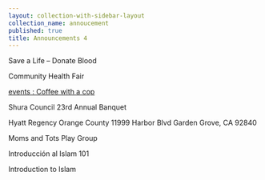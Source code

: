```yaml
---
layout: collection-with-sidebar-layout
collection_name: annoucement
published: true
title: Announcements 4
---
```


Save a Life – Donate Blood

Community Health Fair

[events : Coffee with a cop](/events/coffee-with-a-cop)

Shura Council 23rd Annual Banquet

Hyatt Regency Orange County 11999 Harbor Blvd Garden Grove, CA 92840

Moms and Tots Play Group

Introducción al Islam 101

Introduction to Islam
